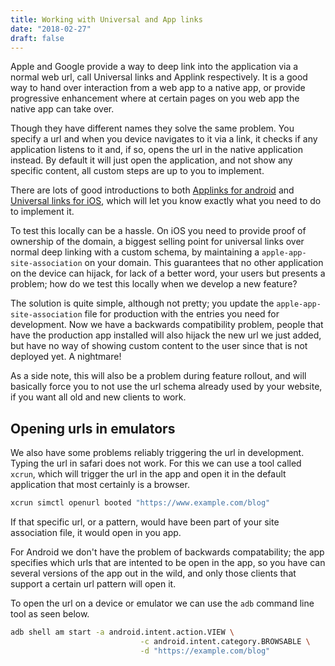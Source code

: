 ```yaml
---
title: Working with Universal and App links
date: "2018-02-27"
draft: false
---
```


Apple and Google provide a way to deep link into the application via a normal web url, call Universal links and Applink respectively. It is a good way to hand over interaction from a web app to a native app, or provide progressive enhancement where at certain pages on you web app the native app can take over.

Though they have different names they solve the same problem. You specify a url and when you device navigates to it via a link, it checks if any application listens to it and, if so, opens the url in the native application instead. By default it will just open the application, and not show any specific content, all custom steps are up to you to implement.

There are lots of good introductions to both [Applinks for android](https://developer.android.com/training/app-links/index.html) and [Universal links for iOS](https://developer.apple.com/library/content/documentation/General/Conceptual/AppSearch/UniversalLinks.html), which will let you know exactly what you need to do to implement it.

To test this locally can be a hassle. On iOS you need to provide proof of ownership of the domain, a biggest selling point for universal links over normal deep linking with a custom schema, by maintaining a `apple-app-site-association` on your domain. This guarantees that no other application on the device can hijack, for lack of a better word, your users but presents a problem; how do we test this locally when we develop a new feature?

The solution is quite simple, although not pretty; you update the `apple-app-site-association` file for production with the entries you need for development. Now we have a backwards compatibility problem, people that have the production app installed will also hijack the new url we just added, but have no way of showing custom content to the user since that is not deployed yet. A nightmare!

As a side note, this will also be a problem during feature rollout, and will basically force you to not use the url schema already used by your website, if you want all old and new clients to work.

## Opening urls in emulators

We also have some problems reliably triggering the url in development. Typing the url in safari does not work. For this we can use a tool called `xcrun`, which will trigger the url in the app and open it in the default application that most certainly is a browser.

```sh
xcrun simctl openurl booted "https://www.example.com/blog"
```

If that specific url, or a pattern, would have been part of your site association file, it would open in you app.

For Android we don't have the problem of backwards compatability; the app specifies which urls that are intented to be open in the app, so you have can several versions of the app out in the wild, and only those clients that support a certain url pattern will open it.

To open the url on a device or emulator we can use the `adb` command line tool as seen below.

```sh
adb shell am start -a android.intent.action.VIEW \
                             -c android.intent.category.BROWSABLE \
                             -d "https://example.com/blog"
```


